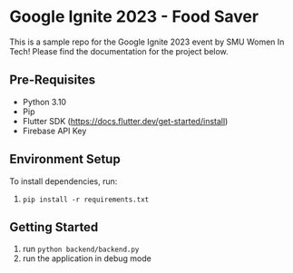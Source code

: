 # Google Ignite 2023 - Food Saver

This is a sample repo for the Google Ignite 2023 event by SMU Women In Tech! Please find the documentation for the project below. 

## Pre-Requisites

* Python 3.10
* Pip
* Flutter SDK (https://docs.flutter.dev/get-started/install)
* Firebase API Key

## Environment Setup
To install dependencies, run:
1. ```pip install -r requirements.txt```


## Getting Started
1. run ```python backend/backend.py```
2. run the application in debug mode
